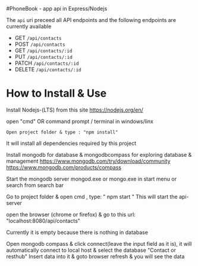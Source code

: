 #PhoneBook - app api in Express/Nodejs

The `api` uri preceed all API endpoints and the following endpoints are currently available
* GET `/api/contacts`
* POST `/api/contacts`
* GET `/api/contacts/:id`
* PUT `/api/contacts/:id`
* PATCH `/api/contacts/:id`
* DELETE `/api/contacts/:id`


# How to Install & Use

Install Nodejs-(LTS) from  this site
    https://nodejs.org/en/
    
open "cmd" OR command prompt / terminal in windows/linx

    Open project folder & type : "npm install"
It will install all dependencies required by this project



Install mongodb for database & mongodbcompass for exploring database & management
https://www.mongodb.com/try/download/community
https://www.mongodb.com/products/compass

Start the mongodb server mongod.exe or mongo.exe in start menu or search from search bar

Go to project folder & open cmd , type: " npm start "
This will start the api-server

open the browser (chrome or firefox) & go to this url: "localhost:8080/api/contacts"

Currently it is empty because there is nothing in database

Open mongodb compass & click connect(leave the input field as it is), it will automatically connect to local host & select the database "Contact or resthub" Insert data into it & goto browser refresh & you will see the data


